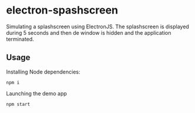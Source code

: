 # electron-spashscreen
Simulating a splashscreen using ElectronJS.
The splashscreen is displayed during 5 seconds and then de window is hidden and the application terminated.

## Usage
Installing Node dependencies:
```
npm i
```

Launching the demo app
```
npm start
```